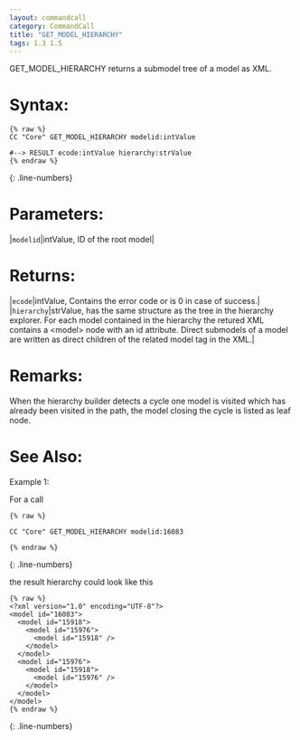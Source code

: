 ```yaml
---
layout: commandcall
category: CommandCall
title: "GET_MODEL_HIERARCHY"
tags: 1.3 1.5
---
```


GET_MODEL_HIERARCHY returns a submodel tree of a model as XML.

# Syntax:  

```adoscript
{% raw %}
CC "Core" GET_MODEL_HIERARCHY modelid:intValue 

#--> RESULT ecode:intValue hierarchy:strValue
{% endraw %}
```
{: .line-numbers}

# Parameters:  

|`modelid`|intValue, ID of the root model|

# Returns:  

|`ecode`|intValue, Contains the error code or is 0 in case of success.|
|`hierarchy`|strValue, has the same structure as the tree in the hierarchy explorer. For each model contained in the hierarchy the retured XML contains a &lt;model&gt; node with an id attribute. Direct submodels of a model are written as direct children of the related model tag in the XML.|

# Remarks:

When the hierarchy builder detects a cycle one model is visited which has already been visited in the path, the model closing the cycle is listed as leaf node.

# See Also:  



Example 1:

For a call  
```adoscript
{% raw %}

CC "Core" GET_MODEL_HIERARCHY modelid:16083

{% endraw %}
```
{: .line-numbers}

the result hierarchy could look like this  
```adoscript
{% raw %}
<?xml version="1.0" encoding="UTF-8"?>
<model id="16083">
  <model id="15918">
    <model id="15976">
      <model id="15918" />
    </model>
  </model>
  <model id="15976">
    <model id="15918">
      <model id="15976" />
    </model>
  </model>
</model>
{% endraw %}
```
{: .line-numbers}
